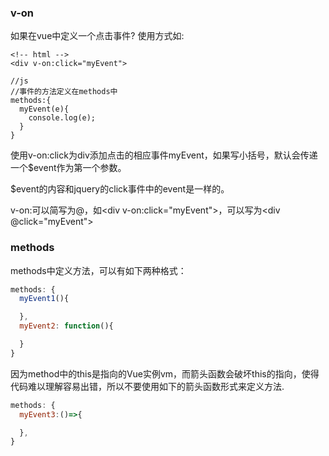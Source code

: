 ### v-on
如果在vue中定义一个点击事件?
使用方式如:
``` vue
<!-- html -->
<div v-on:click="myEvent">

//js
//事件的方法定义在methods中
methods:{
  myEvent(e){
    console.log(e);
  }
}

```
使用v-on:click为div添加点击的相应事件myEvent，如果写小括号，默认会传递一个$event作为第一个参数。

$event的内容和jquery的click事件中的event是一样的。

v-on:可以简写为@，如\<div v-on:click="myEvent">，可以写为<div @click="myEvent">

### methods
methods中定义方法，可以有如下两种格式：
``` js
methods: {
  myEvent1(){

  },
  myEvent2: function(){

  }
}
```
因为method中的this是指向的Vue实例vm，而箭头函数会破坏this的指向，使得代码难以理解容易出错，所以不要使用如下的箭头函数形式来定义方法.
``` js
methods: {
  myEvent3:()=>{

  },
}
```

